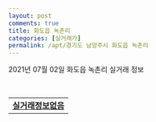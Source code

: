 ```yaml
---
layout: post
comments: true
title: 화도읍 녹촌리
categories: [실거래가]
permalink: /apt/경기도 남양주시 화도읍 녹촌리
---
```


2021년 07월 02일 화도읍 녹촌리 실거래 정보

<script type="text/javascript">
  google.charts.load('current', {'packages':['corechart']});
  google.charts.setOnLoadCallback(drawChart);

  function drawChart() {
    var data = google.visualization.arrayToDataTable([['거래일', '매매', '전월세', '전매'], ['20-07', 48, 18, 0], ['20-08', 30, 24, 0], ['20-09', 13, 15, 0], ['20-10', 22, 23, 0], ['20-11', 53, 15, 0], ['20-12', 56, 24, 0], ['21-01', 25, 32, 0], ['21-02', 17, 32, 0], ['21-03', 16, 54, 0], ['21-04', 23, 20, 0], ['21-05', 31, 19, 0], ['21-06', 17, 17, 0]]);

    var options = {
      title: '최근 유형별 거래량 추이',
      legend: { position: 'bottom' }
    };

    var chart = new google.visualization.LineChart(document.getElementById('columnchart_material'));
    chart.draw(data, (options));
  }
</script>

<div id="columnchart_material" style="width: 95%; margin-left: -35px; display: block"></div>
<br>
<table>
  <tr>
    <td colspan="4" style="font-weight: bold;"><a href="https://search.naver.com/search.naver?query=화도읍 녹촌리 실거래정보없음">실거래정보없음</a></td>
  </tr>
    
</table>
    
